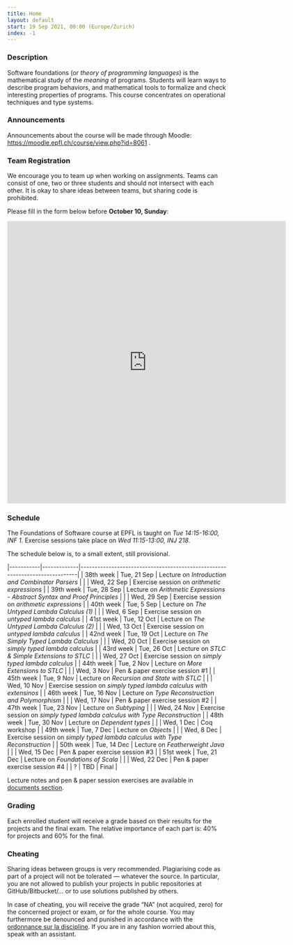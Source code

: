 ```yaml
---
title: Home
layout: default
start: 19 Sep 2021, 00:00 (Europe/Zurich)
index: -1
---
```


### Description

Software foundations (or *theory of programming languages*) is the mathematical study of the *meaning* of programs. Students will learn ways to describe program behaviors, and mathematical tools to formalize and check interesting properties of programs. This course concentrates on operational techniques and type systems.

### Announcements

Announcements about the course will be made through Moodle: https://moodle.epfl.ch/course/view.php?id=8061 .

<!--
### Mailing list

You *must join* the [course mailing list](https://groups.google.com/u/0/g/fos2021) if you're attending the course. Additional announcements related to the
course, as well as answers to the students' questions will be posted there -
remember to check it frequently! You can also use the list to ask any questions
you might have.

The mailing list is only available to registered members. In order to join the
mailing list, open the google group and click 'Apply for membership'.
-->

### Team Registration

We encourage you to team up when working on assignments. Teams can consist of one, two or three students and should not intersect with each other. It is okay to share ideas between teams, but sharing code is prohibited.

Please fill in the form below before __October 10, Sunday__:

<iframe src="https://docs.google.com/forms/d/e/1FAIpQLSf5yDXjHUZvjpkroFUjtobF_8lHHJBMn_xwiSjA2RjvRef9kA/viewform?embedded=true" width="640" height="650" frameborder="0" marginheight="0" marginwidth="0">Loading…</iframe>


### Schedule

The Foundations of Software course at EPFL is taught on *Tue 14:15-16:00, INF 1*.
Exercise sessions take place on *Wed 11:15-13:00, INJ 218*.

The schedule below is, to a small extent, still provisional.

|-----------|-------------|-----------------------------------------------------------------------------|
| 38th week | Tue, 21 Sep | Lecture on *Introduction and Combinator Parsers*                            |
|           | Wed, 22 Sep | Exercise session on *arithmetic expressions*                                |
| 39th week | Tue, 28 Sep | Lecture on *Arithmetic Expressions - Abstract Syntax and Proof Principles*  |
|           | Wed, 29 Sep | Exercise session on *arithmetic expressions*                                |
| 40th week | Tue, 5  Sep | Lecture on *The Untyped Lambda Calculus (1)*                                |
|           | Wed, 6  Sep | Exercise session on *untyped lambda calculus*                               |
| 41st week | Tue, 12 Oct | Lecture on *The Untyped Lambda Calculus (2)*                                |
|           | Wed, 13 Oct | Exercise session on *untyped lambda calculus*                               |
| 42nd week | Tue, 19 Oct | Lecture on *The Simply Typed Lambda Calculus*                               |
|           | Wed, 20 Oct | Exercise session on *simply typed lambda calculus*                          |
| 43rd week | Tue, 26 Oct | Lecture on *STLC & Simple Extensions to STLC*                               |
|           | Wed, 27 Oct | Exercise session on *simply typed lambda calculus*                          |
| 44th week | Tue, 2 Nov  | Lecture on *More Extensions to STLC*                                        |
|           | Wed, 3 Nov  | Pen & paper exercise session #1                                             |
| 45th week | Tue, 9 Nov  | Lecture on *Recursion and State with STLC*                                  |
|           | Wed, 10 Nov | Exercise session on *simply typed lambda calculus with extensinos*          |
| 46th week | Tue, 16 Nov | Lecture on *Type Reconstruction and Polymorphism*                           |
|           | Wed, 17 Nov | Pen & paper exercise session #2                                             |
| 47th week | Tue, 23 Nov | Lecture on *Subtyping*                                                      |
|           | Wed, 24 Nov | Exercise session on *simply typed lambda calculus with Type Reconstruction* |
| 48th week | Tue, 30 Nov | Lecture on *Dependent types*                                                |
|           | Wed, 1 Dec  | Coq workshop                                                                |
| 49th week | Tue, 7 Dec  | Lecture on *Objects*                                                        |
|           | Wed, 8 Dec  | Exercise session on *simply typed lambda calculus with Type Reconstruction* |
| 50th week | Tue, 14 Dec | Lecture on *Featherweight Java*                                             |
|           | Wed, 15 Dec | Pen & paper exercise session #3                                             |
| 51st week | Tue, 21 Dec | Lecture on *Foundations of Scala*                                           |
|           | Wed, 22 Dec | Pen & paper exercise session #4                                             |
| ?         | TBD         | Final                                                                       |

Lecture notes and pen & paper session exercises are available in [documents section](/documents.html).

### Grading

Each enrolled student will receive a grade based on their results for the
projects and the final exam. The relative importance of each part is: 40% for
projects and 60% for the final.

### Cheating

Sharing ideas between groups is very recommended. Plagiarising code as part of a project will not be tolerated — whatever the source. In particular, you are not allowed to publish your projects in public repositories at GitHub/Bitbucket/... or to use solutions published by others.

In case of cheating, you will receive the grade “NA” (not acquired, zero) for the concerned project or exam, or for the whole course. You may furthermore be denounced and punished in accordance with the [ordonnance sur la discipline](http://www.admin.ch/ch/f/rs/4/414.138.2.fr.pdf). If you are in any fashion worried about this, speak with an assistant.